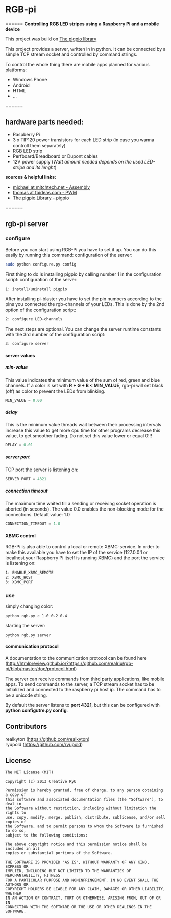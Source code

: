 # RGB-pi
======
**Controlling RGB LED stripes using a Raspberry Pi and a mobile device**

This project was build on [The pigpio library](http://abyz.co.uk/rpi/pigpio)
	
This project provides a server, written in in python. It can be connected by a simple TCP stream socket and controlled by command strings.
	
To control the whole thing there are mobile apps planned for various platforms:
  * Windows Phone
  * Android
  * HTML
  * ...

======

## hardware parts needed:
  * Raspberry Pi
  * 3 x TIP120 power transistors for each LED strip (in case you wanna controll them separately)
  * RGB LED strip
  * Perfboard/Breadboard or Dupont cables
  * 12V power supply (_Watt amount needed depends on the used LED-stripe and its lenght_)
	
**sources & helpful links:**
  * [michael at mitchtech.net - Assembly](http://mitchtech.net/raspberry-pi-pwm-rgb-led-strip)
  * [thomas at tbideas.com - PWM](http://www.tbideas.com/blog/2013/02/controling-a-high-power-rgb-led-with-a-raspberry-pi)
  * [The pigpio Library - pigpio](http://abyz.co.uk/rpi/pigpio)

======

## rgb-pi server
### configure

Before you can start using RGB-Pi you have to set it up.
You can do this easily by running this command:
configuration of the server:
```bash
sudo python configure.py config
```

First thing to do is installing pigpio by calling number 1 in the configuration script:
configuration of the server:
```bash
1: install/uninstall pigpio
```

After installing pi-blaster you have to set the pin numbers according to the pins you connected the rgb-channels of your LEDs.
This is done by the 2nd option of the configuration script:
```bash
2: configure LED-channels
```

The next steps are optional.
You can change the server runtime constants with the 3rd number of the configuration script:
```bash
3: configure server
```

#### server values
##### min-value
This value indicates the minimum value of the sum of red, green and blue channels.
If a color is set with **R + G + B < MIN_VALUE**, rgb-pi will set black (off) as color to prevent the LEDs from blinking.
			
```python
MIN_VALUE = 0.00
```

##### delay
This is the minimum value threads wait between their processing intervals
increase this value to get more cpu time for other programs
decrease this value, to get smoother fading.
Do not set this value lower or equal 0!!!
```python
DELAY = 0.01
```

##### server port
TCP port the server is listening on: 
```python
SERVER_PORT = 4321
```

##### connection timeout
The maximum time waited till a sending or receiving socket operation is aborted (in seconds).
The value 0.0 enables the non-blocking mode for the connections.
Default value: 1.0
```python
CONNECTION_TIMEOUT = 1.0
```

#### XBMC control
RGB-Pi is also able to control a local or remote XBMC-service.
In order to make this available you have to set the IP of the service (127.0.0.1 or localhost your Raspberry Pi itself is running XBMC)
and the port the service is listening on:
```bash
1: ENABLE_XBMC_REMOTE
2: XBMC_HOST
3: XBMC_PORT
```


### use
simply changing color:
```bash
python rgb.py c 1.0 0.2 0.4
```

starting the server:
```bash
python rgb.py server
```

#### communication protocol
A documentation to the communication protocol can be found here (http://htmlpreview.github.io/?https://github.com/realriu/rgb-pi/blob/master/doc/protocol.html)

The server can receive commands from third party applications, like mobile apps. To send commands to the server, a TCP stream socket has to be initialized and connected to the raspberry pi host ip. The command has to be a unicode string.

By default the server listens to <strong>port 4321</strong>, but this can be configured with **python configutre.py config**.


## Contributors
realkyton (https://github.com/realkyton)  
ryupold (https://github.com/ryupold)

## License
```
The MIT License (MIT)

Copyright (c) 2013 Creative RyU

Permission is hereby granted, free of charge, to any person obtaining a copy of
this software and associated documentation files (the "Software"), to deal in
the Software without restriction, including without limitation the rights to
use, copy, modify, merge, publish, distribute, sublicense, and/or sell copies of
the Software, and to permit persons to whom the Software is furnished to do so,
subject to the following conditions:

The above copyright notice and this permission notice shall be included in all
copies or substantial portions of the Software.

THE SOFTWARE IS PROVIDED "AS IS", WITHOUT WARRANTY OF ANY KIND, EXPRESS OR
IMPLIED, INCLUDING BUT NOT LIMITED TO THE WARRANTIES OF MERCHANTABILITY, FITNESS
FOR A PARTICULAR PURPOSE AND NONINFRINGEMENT. IN NO EVENT SHALL THE AUTHORS OR
COPYRIGHT HOLDERS BE LIABLE FOR ANY CLAIM, DAMAGES OR OTHER LIABILITY, WHETHER
IN AN ACTION OF CONTRACT, TORT OR OTHERWISE, ARISING FROM, OUT OF OR IN
CONNECTION WITH THE SOFTWARE OR THE USE OR OTHER DEALINGS IN THE SOFTWARE.
```

